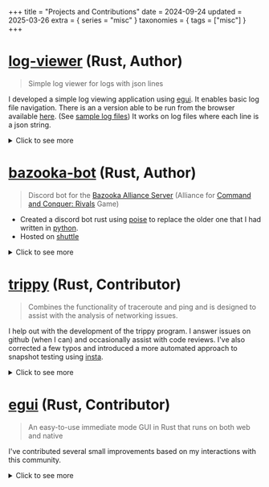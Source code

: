 +++
title = "Projects and Contributions"
date = 2024-09-24
updated = 2025-03-26
extra = { series = "misc" }
taxonomies = { tags = ["misc"] }
+++

# [log-viewer](https://github.com/c-git/log-viewer) (Rust, Author)

> Simple log viewer for logs with json lines

I developed a simple log viewing application using [egui][egui].
It enables basic log file navigation.
There is an a version able to be run from the browser available [here](http://dev.chester.wykies.com/log-viewer/).
(See [sample log files](https://github.com/c-git/log-viewer/tree/main/tests/sample_logs))
It works on log files where each line is a json string.

<details>
    <summary>Click to see more</summary>

This project servers as an example for many things that I've learned to do in [egui][egui].

- It demonstrates how to "preserve empty space".
  By default [egui][egui] will shrink controls to the size of the content that they contain but I wanted the height of the bottom panel to stay the same size even when it had less content.
  That was accomplished using [a function](https://github.com/c-git/log-viewer/blob/3a2e82a65550dfd349b965fd36ffa7f74b129541/src/app.rs#L805) that allocates the rest of the space so that the control does not shrink.
  If using this example, take note of the `if` that comes before calling the function.
  Without the `if` the size of the control will grow instead of staying the same. (See exert of code below)
  ```rust
  if ui.available_height() > 0.0 {
      ui.allocate_space(ui.available_size());
  }
  ```
- It also demonstrates the use of hotkeys in [egui][egui] applications, both how to only enable the hotkey when the corresponding [button is active](https://github.com/c-git/log-viewer/blob/3a2e82a65550dfd349b965fd36ffa7f74b129541/src/app.rs#L829) and global hotkeys that are [always active](https://github.com/c-git/log-viewer/blob/3a2e82a65550dfd349b965fd36ffa7f74b129541/src/app.rs#L480).

</details>

# [bazooka-bot](https://github.com/c-git/bazooka-bot) (Rust, Author)

> Discord bot for the [Bazooka Alliance Server](http://discord.gg/uQVy7BH) (Alliance for [Command and Conquer: Rivals](https://www.ea.com/en-ca/games/command-and-conquer/command-and-conquer-rivals) Game)

- Created a discord bot rust using [poise](https://docs.rs/poise/latest/poise/) to replace the older one that I had written in [python](https://github.com/fone-git/bazooka-bot).
- Hosted on [shuttle](https://www.shuttle.rs/)

<details>
    <summary>Click to see more</summary>

- Highlighted features:
  - Schedule events
  - Manage players voting on ideas
  - Manage recording of scores during the event
  - Uses both text based commands and [slash commands](https://support.discord.com/hc/en-us/articles/1500000368501-Slash-Commands-FAQ)
  - See the [readme](https://github.com/c-git/bazooka-bot) of the project for all functionality

</details>

# [trippy](https://github.com/fujiapple852/trippy) (Rust, Contributor)

> Combines the functionality of traceroute and ping and is designed to assist with the analysis of networking issues.

I help out with the development of the trippy program.
I answer issues on github (when I can) and occasionally assist with code reviews.
I've also corrected a few typos and introduced a more automated approach to snapshot testing using [insta](https://github.com/mitsuhiko/insta).

<details>
    <summary>Click to see more</summary>

I was originally interested in trippy when I was looking for a way to do "ping" from rust.
I was building a network monitoring tool to provide alerts when devices became unreachable.
Trippy wasn't yet a good fit for this use case but the maintainer was open to working with me on what I needed and thus I got involved with the project.
Trippy is now at a point where it is ready to support my use case.
However while waiting I developed a [temporary solution](https://github.com/rust-practice/conn_mon) based on the ping program that ships with debian.
Once time permits I will rebuild on top of trippy and incorporate what I learned from the temporary solution.
Even though I've not used trippy yet for my original use case, I am actively involved with the project.

</details>

# [egui][egui] (Rust, Contributor)

> An easy-to-use immediate mode GUI in Rust that runs on both web and native

I've contributed several small improvements based on my interactions with this community.

<details>
    <summary>Click to see more</summary>

I've really enjoyed using [egui][egui].
This crate was my introduction to immediate mode GUI development.
I've found that using immediate mode for [PoC](https://en.wikipedia.org/wiki/Proof_of_concept) helps me focus on functionality instead of ascetics.
[IMHO](https://www.merriam-webster.com/dictionary/IMHO) they end up looking reasonable anyway ([example](https://uruth-lab.github.io/dbv/)).
I am using it for multiple of my ongoing projects.
I've contributed:

- a few typo fixes
- ensured [all examples](https://github.com/emilk/egui/pull/3770) on the [demo website](https://www.egui.rs/) include links to the source code
- updated the template to make it easy for new users to [set the icon](https://github.com/emilk/eframe_template/pull/122) for an application
- and created an alternate [example of how to load files](https://github.com/c-git/egui_file_picker_poll_promise) using the [poll-promise](https://github.com/EmbarkStudios/poll-promise) crate, which is closer to code I would want to use in an actual project.

</details>

[wasm]: https://webassembly.org/
[egui]: https://github.com/emilk/egui

